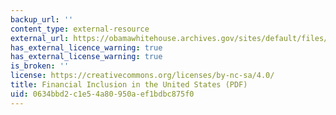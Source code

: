 ```yaml
---
backup_url: ''
content_type: external-resource
external_url: https://obamawhitehouse.archives.gov/sites/default/files/docs/20160610_financial_inclusion_cea_issue_brief.pdf
has_external_licence_warning: true
has_external_license_warning: true
is_broken: ''
license: https://creativecommons.org/licenses/by-nc-sa/4.0/
title: Financial Inclusion in the United States (PDF)
uid: 0634bbd2-c1e5-4a80-950a-ef1bdbc875f0
---
```

